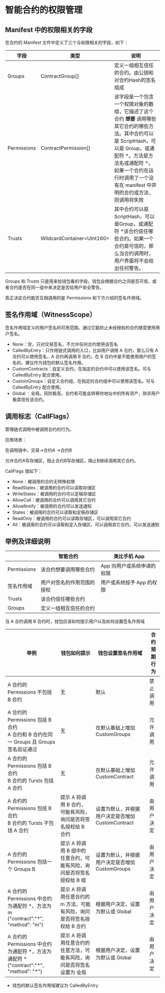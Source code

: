 # 智能合约的权限管理

## Manifest 中的权限相关的字段

在合约的 Manifest 文件中定义了三个与权限相关的字段，如下：

| 字段        | 类型                        | 说明                                                         |
| ----------- | --------------------------- | ------------------------------------------------------------ |
| Groups      | ContractGroup[]             | 定义一组相互信任的合约。由公钥和对合约Hash的签名组成         |
| Permissions | ContractPermission[]        | 该字段是一个包含一个权限对象的数组，它描述了这个合约 **想要** 调用哪些其它合约的哪些方法。其中合约可以是 ScriptHash，可以是 Group，或通配符 *。方法是方法名或通配符 *。如果一个合约在运行时调用了一个没有在 manifest 中声明的合约或方法，则调用将失败 |
| Trusts      | WildcardContainer\<UInt160> | 其中合约可以是 ScriptHash，可以是Group，或通配符 *该合约信任哪些合约。如果一个合约是可信的，那么当合约调用时，用户界面将不会给出任何警告。 |

Groups 和  Trusts 只是用来给钱包看的字段，钱包会根据合约之间是否可信，或者合约是否在同一组中来决定是否给用户安全警告。

真正决定合约能否互相调用的是 Permissions 和下方介绍的签名作用域。

## 签名作用域（WitnessScope）

签名作用域定义的用户签名的可用范围，通过它能防止未经授权的合约随意使用用户签名。

- None：空，只对交易签名，不允许任何合约使用该签名
- CalledByEntry：只作用链式调用的入口，比如用户调用 A 合约，那么只有 A 合约可以使用签名，A 合约再调用 B 合约，在 B 合约中是不能使用用户的签名的。建议作为钱包的默认签名作用。
- CustomContracts：自定义合约，在指定的合约中可以使用该签名。可与 CalledByEntry 配合使用。
- CustomGroups：自定义合约组，在指定的合约组中可以使用该签名。可与 CalledByEntry 配合使用。
- Global ：全局。风险极高，合约有可能会转移你地址中的所有资产，除非用户极其信任该合约。

## 调用标志（CallFlags）

管理链式调用中被调用合约的行为。

应用场景：

在调用链中，交易→合约A →合约B

允许合约A写存储区，阻止合约B写存储区，阻止B继续调用其它合约。

CallFlags 值如下：

- None：被调用的合约无特殊权限
- ReadStates：被调用的合约可以读取存储区
- WriteStates：被调用的合约可以定稿存储区
- AllowCall：被调用的合约可以调用其它合约
- AllowNotify：被调用的合约可以发送通知
- States：被调用的合约可以读取和定稿存储区
- ReadOnly：被调用的合约可以读取存储区，可以调用其它合约
- All：被调用的合约可以读取和定入存储区，可以调用其它合约，可以发送通知

## 举例及详细说明

|             | 智能合约                   | 类比手机 App               |
| ----------- | -------------------------- | -------------------------- |
| Permissions | 该合约想要调用哪些合约     | App 向用户或系统申请的权限 |
| 签名作用域  | 用户对签名的作用范围的授权 | 用户或系统授予 App 的权限  |
| Trusts      | 该合约信任哪些合约         |                            |
| Groups      | 定义一组相互信任的合约     |                            |

当 A 合约调用 B 合约时，钱包应该如何提示用户以及如何设置签名作用域

| 举例                                                         | 钱包如何提示                                                 | 钱包设置签名作用域                                | 合约预期行为 |
| ------------------------------------------------------------ | ------------------------------------------------------------ | ------------------------------------------------- | ------------ |
| A 合约的 Permissions 不包括 B 合约                           | 无                                                           | 默认                                              | 禁止调用     |
| A 合约的 Permissions 包括 B 合约<br/>A 合约和 B 合约在同一 Groups 且 Groups 签名验证通过 | 无                                                           | 在默认基础上增加 CustomGroups                     | 允许调用     |
| A 合约的 Permissions 包括 B 合约<br/>B 合约的 Tursts 包括 A 合约 | 无                                                           | 在默认基础上增加CustomContract                    | 允许调用     |
| A 合约的 Permissions 包括 B 合约<br/>B 合约的 Tursts 不包括 A 合约 | 提示 A 将调用 B 合约，可能有风险，询问是否将签名授权给 B 合约 | 设置为默认，并根据用户决定是否增加 CustomContract | 由用户决定   |
| A 合约的 Permissions 包括一个 Groups B                       | 提示 A 将调用 B 组中的任意合约，可能有风险，询问是否将签名授权给 B 组 | 设置为默认，并根据用户决定是否增加 CustomGroups   | 由用户决定   |
| A 合约的 Permissions 中合约为通配符 \*，方法为 m<br/>{"contract":"\*", "method": "m"} | 提示 A 将调用任意合约的 m 方法，可能有风险，询问是否将签名授权给 B 合约 | 根据用户决定，设置为默认或 Global                 | 由用户决定   |
| A 合约的 Permissions 中合约为通配符 \*，方法为通配符 \*<br/>{"contract":"\*", "method": "*"} | 提示 A 将调用任意合约的任意方法，可能有风险，询问是否将签名设置为 全局 | 根据用户决定，设置为默认或 Global                 | 由用户决定   |

- 钱包的默认签名作用域建议为 CalledByEntry
